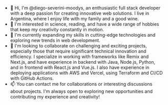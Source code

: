 - 👋 Hi, I'm @diego-severini-moodys, an enthusiastic full stack developer with a deep passion for creating innovative web solutions. I live in Argentina, where I enjoy life with my family and a good wine.
- 👀 I'm interested in science, reading, and have a wide range of hobbies that keep my creativity constantly in motion.
- 🌱 I'm currently expanding my skills in cutting-edge technologies and exploring new trends in web development.
- 💞️ I'm looking to collaborate on challenging and exciting projects, especially those that require significant technical innovation and efficiency. I specialize in working with frameworks like Remix and Next.js, and have experience in backend with Java, Node.js, Python, and in frontend with React.js and Vue.js. I also have experience in deploying applications with AWS and Vercel, using Terraform and CI/CD with GitHub Actions.
- 📫 You can contact me for collaborations or interesting discussions about projects. I'm always open to exploring new opportunities and contributing my experience and creativity!

<!---
diego-severini-moodys/diego-severini-moodys is a ✨ special ✨ repository because its `README.md` (this file) appears on your GitHub profile.
You can click the Preview link to take a look at your changes.
--->
